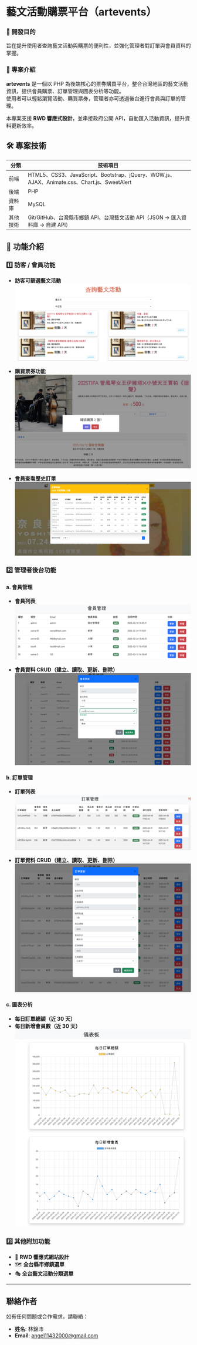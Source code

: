 # 藝文活動購票平台（artevents）

### 🎯 開發目的

旨在提升使用者查詢藝文活動與購票的便利性，並強化管理者對訂單與會員資料的掌握。



### 📝 專案介紹

**artevents** 是一個以 PHP 為後端核心的票券購買平台，整合台灣地區的藝文活動資訊，提供會員購票、訂單管理與圖表分析等功能。  
使用者可以輕鬆瀏覽活動、購買票券，管理者亦可透過後台進行會員與訂單的管理。

本專案支援 **RWD 響應式設計**，並串接政府公開 API，自動匯入活動資訊，提升資料更新效率。



## 🛠️ 專案技術 

|    分類     |    技術項目                                                                 |
|------------|------------------------------------------------------------------------------|
|   前端     | HTML5、CSS3、JavaScript、Bootstrap、jQuery、WOW.js、AJAX、Animate.css、Chart.js、SweetAlert |
|   後端     | PHP                                                                          |
|   資料庫   | MySQL                                                                        |
|   其他技術 | Git/GitHub、台灣縣市鄉鎮 API、台灣藝文活動 API（JSON → 匯入資料庫 → 自建 API）         |



## 🎯 功能介紹

### 1️⃣ 訪客 / 會員功能 

-  **訪客可篩選藝文活動**  
  ![活動篩選](https://github.com/luckystargin/school2504/blob/main/images/Snipaste_2025-04-09_17-48-45.png)

-  **購買票券功能**  
  ![購票畫面](https://github.com/luckystargin/school2504/blob/main/images/Snipaste_2025-04-09_17-50-37.png)

-  **會員查看歷史訂單**  
  ![歷史訂單](https://github.com/luckystargin/school2504/blob/main/images/Snipaste_2025-04-10_11-15-22.png)




### 2️⃣ 管理者後台功能 

#### a. 會員管理

-  **會員列表**  
  ![會員列表](https://github.com/luckystargin/school2504/blob/main/images/Snipaste_2025-04-09_17-54-51.png)

-  **會員資料 CRUD（建立、讀取、更新、刪除）**  
  ![會員資料編輯](https://github.com/luckystargin/school2504/blob/main/images/Snipaste_2025-04-10_11-31-59.png)

#### b. 訂單管理

-  **訂單列表**  
  ![訂單列表](https://github.com/luckystargin/school2504/blob/main/images/Snipaste_2025-04-09_17-54-28.png)

-  **訂單資料 CRUD（建立、讀取、更新、刪除）**  
  ![訂單更新](https://github.com/luckystargin/school2504/blob/main/images/Snipaste_2025-04-10_11-33-01.png)

#### c. 圖表分析

-  **每日訂單總額（近 30 天）**
-  **每日新增會員數（近 30 天）**  
  ![圖表分析](https://github.com/luckystargin/school2504/blob/main/images/Snipaste_2025-04-09_17-51-44.png)



### 3️⃣ 其他附加功能 

- 📱 **RWD 響應式網站設計**
- 🗺️ **全台縣市鄉鎮選單**
- 🎭 **全台藝文活動分類選單**


---

## 聯絡作者

如有任何問題或合作需求，請聯絡：  
- **姓名**: 林錦沛
- **Email**: angel11432000@gmail.com
